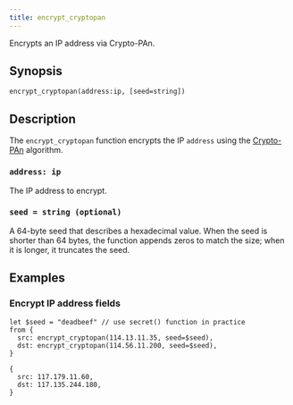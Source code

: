```yaml
---
title: encrypt_cryptopan
---
```


Encrypts an IP address via Crypto-PAn.

## Synopsis

```tql
encrypt_cryptopan(address:ip, [seed=string])
```

## Description

The `encrypt_cryptopan` function encrypts the IP `address` using the
[Crypto-PAn](https://en.wikipedia.org/wiki/Crypto-PAn) algorithm.

### `address: ip`

The IP address to encrypt.

### `seed = string (optional)`

A 64-byte seed that describes a hexadecimal value. When the seed is shorter than
64 bytes, the function appends zeros to match the size; when it is longer, it
truncates the seed.

## Examples

### Encrypt IP address fields

```tql
let $seed = "deadbeef" // use secret() function in practice
from {
  src: encrypt_cryptopan(114.13.11.35, seed=$seed),
  dst: encrypt_cryptopan(114.56.11.200, seed=$seed),
}
```

```tql
{
  src: 117.179.11.60,
  dst: 117.135.244.180,
}
```
